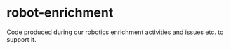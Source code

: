 robot-enrichment
================

Code produced during our robotics enrichment activities and issues etc. to support it.
